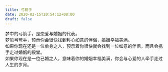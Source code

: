 ```yaml
---
title: 弓箭手
date: 2020-02-15T20:54:12+08:00
draft: false
---
```


梦中的弓箭手，是恋爱与婚姻的代表。<br>
梦见弓弩手，预示你会很快找到称心如意的伴侣，婚姻幸福美满。<br>
如果你现在还是一位单身之人，预示着你很快就会找到一位如意的伴侣，而且会携手走过婚姻的殿堂。<br>
如果你现在是一位已婚之人，意味着你的婚姻幸福美满，你会与心爱的人牵手走过人生的岁月。<br>
